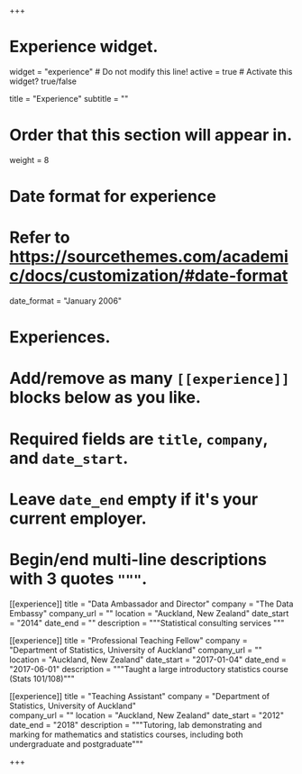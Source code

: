 +++
# Experience widget.
widget = "experience"  # Do not modify this line!
active = true  # Activate this widget? true/false

title = "Experience"
subtitle = ""

# Order that this section will appear in.
weight = 8

# Date format for experience
#   Refer to https://sourcethemes.com/academic/docs/customization/#date-format
date_format = "January 2006"

# Experiences.
#   Add/remove as many `[[experience]]` blocks below as you like.
#   Required fields are `title`, `company`, and `date_start`.
#   Leave `date_end` empty if it's your current employer.
#   Begin/end multi-line descriptions with 3 quotes `"""`.
[[experience]]
  title = "Data Ambassador and Director"
  company = "The Data Embassy"
  company_url = ""
  location = "Auckland, New Zealand"
  date_start = "2014"
  date_end = ""
  description = """Statistical consulting services """

[[experience]]
  title = "Professional Teaching Fellow"
  company = "Department of Statistics, University of Auckland"
  company_url = ""
  location = "Auckland, New Zealand"
  date_start = "2017-01-04"
  date_end = "2017-06-01"
  description = """Taught a large introductory statistics course (Stats 101/108)"""

[[experience]]
  title = "Teaching Assistant"
  company = "Department of Statistics, University of Auckland"    
  company_url = ""
  location = "Auckland, New Zealand"
  date_start = "2012"
  date_end = "2018"
  description = """Tutoring, lab demonstrating and marking for mathematics and statistics courses, including both undergraduate and postgraduate"""  

+++
